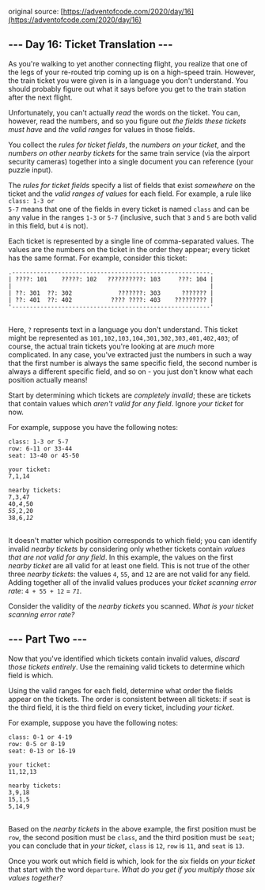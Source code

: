 original source: [https://adventofcode.com/2020/day/16](https://adventofcode.com/2020/day/16)
## --- Day 16: Ticket Translation ---
As you're walking to yet another connecting flight, you realize that one of the legs of your re-routed trip coming up is on a high-speed train. However, the train ticket you were given is in a language you don't understand. You should probably figure out what it says before you get to the train station after the next flight.

Unfortunately, you can't actually <em>read</em> the words on the ticket. You can, however, read the numbers, and so you figure out <em>the fields these tickets must have</em> and <em>the valid ranges</em> for values in those fields.

You collect the <em>rules for ticket fields</em>, the <em>numbers on your ticket</em>, and the <em>numbers on other nearby tickets</em> for the same train service (via the airport security cameras) together into a single document you can reference (your puzzle input).

The <em>rules for ticket fields</em> specify a list of fields that exist <em>somewhere</em> on the ticket and the <em>valid ranges of values</em> for each field. For example, a rule like <code>class: 1-3 or 5-7</code> means that one of the fields in every ticket is named <code>class</code> and can be any value in the ranges <code>1-3</code> or <code>5-7</code> (inclusive, such that <code>3</code> and <code>5</code> are both valid in this field, but <code>4</code> is not).

Each ticket is represented by a single line of comma-separated values. The values are the numbers on the ticket in the order they appear; every ticket has the same format. For example, consider this ticket:

<pre>
<code>.--------------------------------------------------------.
| ????: 101    ?????: 102   ??????????: 103     ???: 104 |
|                                                        |
| ??: 301  ??: 302             ???????: 303      ??????? |
| ??: 401  ??: 402           ???? ????: 403    ????????? |
'--------------------------------------------------------'
</code>
</pre>

Here, <code>?</code> represents text in a language you don't understand. This ticket might be represented as <code>101,102,103,104,301,302,303,401,402,403</code>; of course, the actual train tickets you're looking at are <em>much</em> more complicated. In any case, you've extracted just the numbers in such a way that the first number is always the same specific field, the second number is always a different specific field, and so on - you just don't know what each position actually means!

Start by determining which tickets are <em>completely invalid</em>; these are tickets that contain values which <em>aren't valid for any field</em>. Ignore <em>your ticket</em> for now.

For example, suppose you have the following notes:

<pre>
<code>class: 1-3 or 5-7
row: 6-11 or 33-44
seat: 13-40 or 45-50

your ticket:
7,1,14

nearby tickets:
7,3,47
40,<em>4</em>,50
<em>55</em>,2,20
38,6,<em>12</em>
</code>
</pre>

It doesn't matter which position corresponds to which field; you can identify invalid <em>nearby tickets</em> by considering only whether tickets contain <em>values that are not valid for any field</em>. In this example, the values on the first <em>nearby ticket</em> are all valid for at least one field. This is not true of the other three <em>nearby tickets</em>: the values <code>4</code>, <code>55</code>, and <code>12</code> are are not valid for any field. Adding together all of the invalid values produces your <em>ticket scanning error rate</em>: <code>4 + 55 + 12</code> = <em><code>71</code></em>.

Consider the validity of the <em>nearby tickets</em> you scanned. <em>What is your ticket scanning error rate?</em>


## --- Part Two ---
Now that you've identified which tickets contain invalid values, <em>discard those tickets entirely</em>. Use the remaining valid tickets to determine which field is which.

Using the valid ranges for each field, determine what order the fields appear on the tickets. The order is consistent between all tickets: if <code>seat</code> is the third field, it is the third field on every ticket, including <em>your ticket</em>.

For example, suppose you have the following notes:

<pre>
<code>class: 0-1 or 4-19
row: 0-5 or 8-19
seat: 0-13 or 16-19

your ticket:
11,12,13

nearby tickets:
3,9,18
15,1,5
5,14,9
</code>
</pre>

Based on the <em>nearby tickets</em> in the above example, the first position must be <code>row</code>, the second position must be <code>class</code>, and the third position must be <code>seat</code>; you can conclude that in <em>your ticket</em>, <code>class</code> is <code>12</code>, <code>row</code> is <code>11</code>, and <code>seat</code> is <code>13</code>.

Once you work out which field is which, look for the six fields on <em>your ticket</em> that start with the word <code>departure</code>. <em>What do you get if you multiply those six values together?</em>


